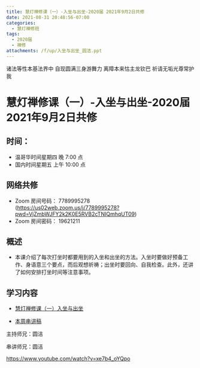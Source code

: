 ```yaml
---
title: 慧灯禅修课（一）-入坐与出坐-2020届 2021年9月2日共修
date: 2021-08-31 20:48:56-07:00
categories:
  - 慧灯禅修班
tags:
  - 2020届
  - 禅修
attachments: /f/up/入坐与出坐_圆洁.ppt
---
```

诸法等性本基法界中 自现圆满三身游舞力 
离障本来怙主龙钦巴 祈请无垢光尊常护我

# 慧灯禅修课（一）-入坐与出坐-2020届 2021年9月2日共修

## 时间：

* 温哥华时间星期四 晚 7:00 点
* 国内时间星期五 上午 10:00 点

## 网络共修

* Zoom 房间号码： 7789995278 (<https://us02web.zoom.us/j/7789995278?pwd=VjZmbWJFY2k2K0E5RVB2cTNIQmhqUT09>)
* Zoom 房间密码： 19621211


## 概述
*  本课介绍了每次打坐时都要用到的入坐和出坐的方法。入坐时要做好预备工作、身语意三个要点，而后观想祈祷；出坐时要回向、自我检查。此外，还讲了如何安排打坐时间等注意事项。

## 学习内容

* [慧灯禅修课（一）入坐与出坐](https://www.huidengzhiguang.com/index.php/huideng-jiangtang/2016-07-21-09-15-04/2017-01-20-04-20-16/621-l15013)

* [本周串讲稿](https://s3.ap-northeast-1.wasabisys.com/hdcx/hdv/f/up/入坐与出坐_圆洁.ppt)

主持师兄：圆洁

串讲师兄：圆洁

<https://www.youtube.com/watch?v=xe7b4_oYQpo>
